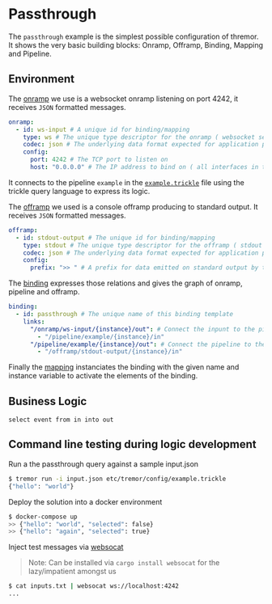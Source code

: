# Passthrough

The `passthrough` example is the simplest possible configuration of thremor. It shows the very basic building blocks: Onramp, Offramp, Binding, Mapping and Pipeline.

## Environment

The [onramp](etc/tremor/config/00_ramps.yaml) we use is a websocket onramp listening on port 4242, it receives `JSON` formatted messages.

```yaml
onramp:
  - id: ws-input # A unique id for binding/mapping
    type: ws # The unique type descriptor for the onramp ( websocket server here)
    codec: json # The underlying data format expected for application payload data
    config:
      port: 4242 # The TCP port to listen on
      host: "0.0.0.0" # The IP address to bind on ( all interfaces in this case )
```

It connects to the pipeline `example` in the [`example.trickle`](etc/tremor/config/example.trickle) file using the trickle query language to express its logic.

The [offramp](etc/tremor/config/00_ramps.yaml) we used is a console offramp producing to standard output. It receives `JSON` formatted messages.

```yaml
offramp:
  - id: stdout-output # The unique id for binding/mapping
    type: stdout # The unique type descriptor for the offramp ( stdout here )
    codec: json # The underlying data format expected for application payload data
    config:
      prefix: ">> " # A prefix for data emitted on standard output by this offramp
```

The [binding](./etc/tremor/config/01_binding.yaml) expresses those relations and gives the graph of onramp, pipeline and offramp.

```yaml
binding:
  - id: passthrough # The unique name of this binding template
    links:
      "/onramp/ws-input/{instance}/out": # Connect the inpunt to the pipeline
        - "/pipeline/example/{instance}/in"
      "/pipeline/example/{instance}/out": # Connect the pipeline to the output
        - "/offramp/stdout-output/{instance}/in"
```

Finally the [mapping](./etc/tremor/config/02_mapping.yaml) instanciates the binding with the given name and instance variable to activate the elements of the binding.

## Business Logic

```trickle
select event from in into out
```

## Command line testing during logic development

Run a the passthrough query against a sample input.json

```bash
$ tremor run -i input.json etc/tremor/config/example.trickle
{"hello": "world"}
```

Deploy the solution into a docker environment

```bash
$ docker-compose up
>> {"hello": "world", "selected": false}
>> {"hello": "again", "selected": true}
```

Inject test messages via [websocat](https://github.com/vi/websocat)

> Note: Can be installed via `cargo install websocat` for the lazy/impatient amongst us

```bash
$ cat inputs.txt | websocat ws://localhost:4242
...
```
